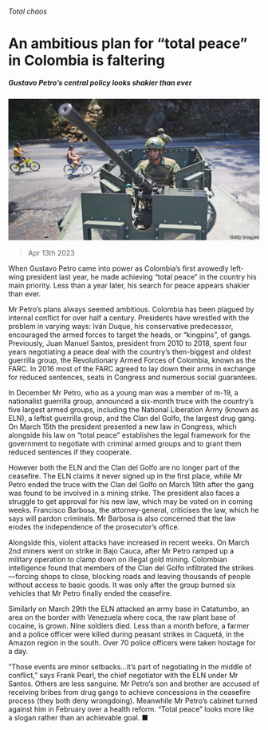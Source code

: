 ###### Total chaos

# An ambitious plan for “total peace” in Colombia is faltering 

##### Gustavo Petro’s central policy looks shakier than ever 

![image](images/20230415_AMP004.jpg) 

> Apr 13th 2023 

When Gustavo Petro came into power as Colombia’s first avowedly left-wing president last year, he made achieving “total peace” in the country his main priority. Less than a year later, his search for peace appears shakier than ever. 

Mr Petro’s plans always seemed ambitious. Colombia has been plagued by internal conflict for over half a century. Presidents have wrestled with the problem in varying ways: Iván Duque, his conservative predecessor, encouraged the armed forces to target the heads, or “kingpins”, of gangs. Previously, Juan Manuel Santos, president from 2010 to 2018, spent four years negotiating a peace deal with the country’s then-biggest and oldest guerrilla group, the Revolutionary Armed Forces of Colombia, known as the FARC. In 2016 most of the FARC agreed to lay down their arms in exchange for reduced sentences, seats in Congress and numerous social guarantees. 

In December Mr Petro, who as a young man was a member of m-19, a nationalist guerrilla group, announced a six-month truce with the country’s five largest armed groups, including the National Liberation Army (known as ELN), a leftist guerrilla group, and the Clan del Golfo, the largest drug gang. On March 15th the president presented a new law in Congress, which alongside his law on “total peace” establishes the legal framework for the government to negotiate with criminal armed groups and to grant them reduced sentences if they cooperate.

However both the ELN and the Clan del Golfo are no longer part of the ceasefire. The ELN claims it never signed up in the first place, while Mr Petro ended the truce with the Clan del Golfo on March 19th after the gang was found to be involved in a mining strike. The president also faces a struggle to get approval for his new law, which may be voted on in coming weeks. Francisco Barbosa, the attorney-general, criticises the law, which he says will pardon criminals. Mr Barbosa is also concerned that the law erodes the independence of the prosecutor’s office.

Alongside this, violent attacks have increased in recent weeks. On March 2nd miners went on strike in Bajo Cauca, after Mr Petro ramped up a military operation to clamp down on illegal gold mining. Colombian intelligence found that members of the Clan del Golfo infiltrated the strikes—forcing shops to close, blocking roads and leaving thousands of people without access to basic goods. It was only after the group burned six vehicles that Mr Petro finally ended the ceasefire.

Similarly on March 29th the ELN attacked an army base in Catatumbo, an area on the border with Venezuela where coca, the raw plant base of cocaine, is grown. Nine soldiers died. Less than a month before, a farmer and a police officer were killed during peasant strikes in Caquetá, in the Amazon region in the south. Over 70 police officers were taken hostage for a day.

“Those events are minor setbacks…it’s part of negotiating in the middle of conflict,” says Frank Pearl, the chief negotiator with the ELN under Mr Santos. Others are less sanguine. Mr Petro’s son and brother are accused of receiving bribes from drug gangs to achieve concessions in the ceasefire process (they both deny wrongdoing). Meanwhile Mr Petro’s cabinet turned against him in February over a health reform. “Total peace” looks more like a slogan rather than an achievable goal. ■

